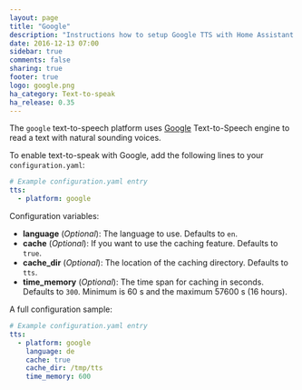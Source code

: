 ```yaml
---
layout: page
title: "Google"
description: "Instructions how to setup Google TTS with Home Assistant."
date: 2016-12-13 07:00
sidebar: true
comments: false
sharing: true
footer: true
logo: google.png
ha_category: Text-to-speak
ha_release: 0.35
---
```


The `google` text-to-speech platform uses [Google](https://www.google.com) Text-to-Speech engine to read a text with natural sounding voices.

To enable text-to-speak with Google, add the following lines to your `configuration.yaml`:

```yaml
# Example configuration.yaml entry
tts:
  - platform: google
```

Configuration variables:

- **language** (*Optional*): The language to use. Defaults to `en`.
- **cache** (*Optional*): If you want to use the caching feature. Defaults to `true`.
- **cache_dir** (*Optional*): The location of the caching directory. Defaults to `tts`.
- **time_memory** (*Optional*): The time span for caching in seconds. Defaults to `300`. Minimum is 60 s and the maximum 57600 s (16 hours).


A full configuration sample:

```yaml
# Example configuration.yaml entry
tts:
  - platform: google
    language: de
    cache: true
    cache_dir: /tmp/tts
    time_memory: 600
```
